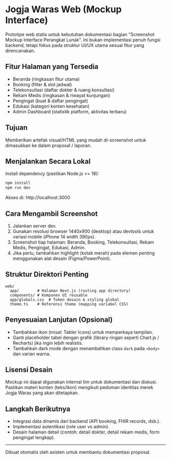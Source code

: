 # Jogja Waras Web (Mockup Interface)

Prototipe web statis untuk kebutuhan dokumentasi bagian "Screenshot Mockup Interface Perangkat Lunak". Ini bukan implementasi penuh fungsi backend, tetapi fokus pada struktur UI/UX utama sesuai fitur yang direncanakan.

## Fitur Halaman yang Tersedia
- Beranda (ringkasan fitur utama)
- Booking (filter & slot jadwal)
- Telekonsultasi (daftar dokter & ruang konsultasi)
- Rekam Medis (ringkasan & riwayat kunjungan)
- Pengingat (buat & daftar pengingat)
- Edukasi (kategori konten kesehatan)
- Admin Dashboard (statistik platform, aktivitas terbaru)

## Tujuan
Memberikan artefak visual/HTML yang mudah di-screenshot untuk dimasukkan ke dalam proposal / laporan.

## Menjalankan Secara Lokal
Install dependency (pastikan Node.js >= 18):

```bash
npm install
npm run dev
```

Akses di: http://localhost:3000

## Cara Mengambil Screenshot
1. Jalankan server dev.
2. Gunakan resolusi browser 1440x900 (desktop) atau devtools untuk variasi mobile (iPhone 14 width 390px).
3. Screenshot tiap halaman: Beranda, Booking, Telekonsultasi, Rekam Medis, Pengingat, Edukasi, Admin.
4. Jika perlu, tambahkan highlight (kotak merah) pada elemen penting menggunakan alat desain (Figma/PowerPoint).

## Struktur Direktori Penting
```
web/
  app/        # Halaman Next.js (routing app directory)
  components/ # Komponen UI reusable
  app/globals.css  # Token desain & styling global
  theme.ts    # Referensi theme (mapping variabel CSS)
```

## Penyesuaian Lanjutan (Opsional)
- Tambahkan ikon (misal: Tabler Icons) untuk memperkaya tampilan.
- Ganti placeholder tabel dengan grafik (library ringan seperti Chart.js / Recharts) jika ingin lebih realistis.
- Tambahkan dark mode dengan menambahkan class `dark` pada `<body>` dan varian warna.

## Lisensi Desain
Mockup ini dapat digunakan internal tim untuk dokumentasi dan diskusi. Pastikan materi konten (teks/ikon) mengikuti pedoman identitas merek Jogja Waras yang akan ditetapkan.

## Langkah Berikutnya
- Integrasi data dinamis dari backend (API booking, FHIR records, dsb.).
- Implementasi autentikasi (role user vs admin).
- Desain halaman detail (contoh: detail dokter, detail rekam medis, form pengingat lengkap).

---
Dibuat otomatis oleh asisten untuk membantu dokumentasi proposal.
